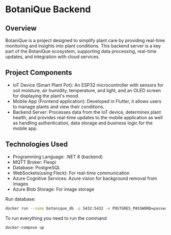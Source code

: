 # BotaniQue Backend

## Overview

BotaniQue is a project designed to simplify plant care by providing real-time monitoring and insights into plant conditions. This backend server is a key part of the BotaniQue ecosystem, supporting data processing, real-time updates, and integration with cloud services.

## Project Components

* IoT Device (Smart Plant Pot): An ESP32 microcontroller with sensors for soil moisture, air humidity, temperature, and light, and an OLED screen for displaying the plant's mood.
* Mobile App (Frontend application): Developed in Flutter, it allows users to manage plants and view their conditions.
* Backend Server: Processes data from the IoT device, determines plant health, and provides real-time updates to the mobile application as well as handling authentication, data storage and business logic for the mobile   app.

## Technologies Used

* Programming Language: .NET 8 (backend)
* MQTT Broker: Flespi
* Database: PostgreSQL
* WebSockets(using Fleck): For real-time communication
* Azure Cognitive Services: Azure vision for background removal from images
* Azure Blob Storage: For image storage

Run database:
```bash
docker run --name botanique_db -p 5432:5432 -e POSTGRES_PASSWORD=password -e POSTGRES_USER=root -d postgres:14
```

To run everything you need to run the command
```bash
docker-compose up
```

